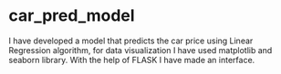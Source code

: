# car_pred_model
I have developed a model that predicts the car price using Linear Regression algorithm, for data visualization I have used matplotlib and seaborn library. With the help of FLASK I have made an interface. 
